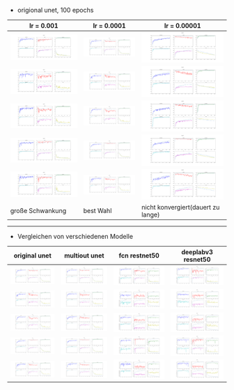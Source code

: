 * origional unet, 100 epochs

lr = 0.001 | lr = 0.0001 | lr = 0.00001
------------ | ------------- | -------------
![val_n1](20200416_223905_normal_unet_Adam_e100_lr0.001/val_n1.svg) | ![val_n1](20200418_192904_normal_unet_Adam_e100_lr0.0001/val_n1.svg) |![val_n1](20200420_184537_normal_unet_e100_lr1e-05/val_n1.svg)
![val_n2](20200416_223905_normal_unet_Adam_e100_lr0.001/val_n2.svg) | ![val_n2](20200418_192904_normal_unet_Adam_e100_lr0.0001/val_n2.svg) |![val_n2](20200420_184537_normal_unet_e100_lr1e-05/val_n2.svg)
![val_n3](20200416_223905_normal_unet_Adam_e100_lr0.001/val_n3.svg) | ![val_n3](20200418_192904_normal_unet_Adam_e100_lr0.0001/val_n3.svg) |![val_n3](20200420_184537_normal_unet_e100_lr1e-05/val_n3.svg)
![val_n4](20200416_223905_normal_unet_Adam_e100_lr0.001/val_n4.svg) | ![val_n4](20200418_192904_normal_unet_Adam_e100_lr0.0001/val_n4.svg) |![val_n4](20200420_184537_normal_unet_e100_lr1e-05/val_n4.svg)
![val_n5](20200416_223905_normal_unet_Adam_e100_lr0.001/val_n5.svg) | ![val_n5](20200418_192904_normal_unet_Adam_e100_lr0.0001/val_n5.svg) |![val_n5](20200420_184537_normal_unet_e100_lr1e-05/val_n5.svg)
große Schwankung | best Wahl | nicht konvergiert(dauert zu lange)

---

* Vergleichen von verschiedenen Modelle

original unet | multiout unet | fcn restnet50 | deeplabv3 resnet50
------------ | ------------- | ------------- | -------------
![val_n1](20200418_192904_normal_unet_Adam_e100_lr0.0001/val_n1.svg) | ![val_n1](20200422_111836_multiout_unet_e100_lr0.0001/val_n1.svg) |![val_n1](20200423_155231_fcn_restnet50_e100_lr0.0001/val_n1.svg) |![val_n1](20200425_074639_deeplabv3_resnet50_e100_lr0.0001/val_n1.svg)
![val_n2](20200418_192904_normal_unet_Adam_e100_lr0.0001/val_n2.svg) | ![val_n2](20200422_111836_multiout_unet_e100_lr0.0001/val_n2.svg) |![val_n2](20200423_155231_fcn_restnet50_e100_lr0.0001/val_n2.svg) |![val_n2](20200425_074639_deeplabv3_resnet50_e100_lr0.0001/val_n2.svg)
![val_n3](20200418_192904_normal_unet_Adam_e100_lr0.0001/val_n3.svg) | ![val_n3](20200422_111836_multiout_unet_e100_lr0.0001/val_n3.svg) |![val_n3](20200423_155231_fcn_restnet50_e100_lr0.0001/val_n3.svg) |![val_n3](20200425_074639_deeplabv3_resnet50_e100_lr0.0001/val_n3.svg)
![val_n4](20200418_192904_normal_unet_Adam_e100_lr0.0001/val_n4.svg) | ![val_n4](20200422_111836_multiout_unet_e100_lr0.0001/val_n4.svg) |![val_n4](20200423_155231_fcn_restnet50_e100_lr0.0001/val_n4.svg) |![val_n4](20200425_074639_deeplabv3_resnet50_e100_lr0.0001/val_n4.svg)
![val_n5](20200418_192904_normal_unet_Adam_e100_lr0.0001/val_n5.svg) | ![val_n5](20200422_111836_multiout_unet_e100_lr0.0001/val_n5.svg) |![val_n5](20200423_155231_fcn_restnet50_e100_lr0.0001/val_n5.svg) |![val_n5](20200425_074639_deeplabv3_resnet50_e100_lr0.0001/val_n5.svg)

